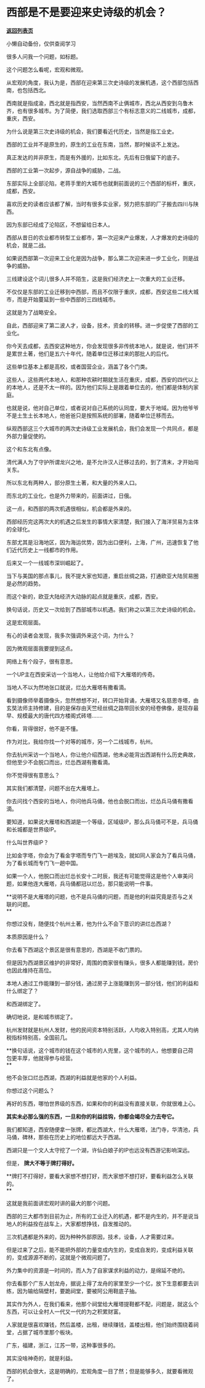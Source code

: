 # 西部是不是要迎来史诗级的机会？

[**返回列表页**](/gzh/记忆承载)

小懒自动备份，仅供查阅学习

很多人问我一个问题，如标题。

这个问题怎么看呢，宏观和微观。

从宏观的角度，我认为是，西部在迎来第三次史诗级的发展机遇，这个西部包括西南，也包括西北。

西南就是指成渝，西北就是指西安，当然西南不止俩城市，西北从西安到乌鲁木齐，也有很多城市。为了简便，我们选取西部三个有标志意义的二线城市，成都，重庆，西安。

为什么说是第三次史诗级的机会，我们要看近代历史，当然是指工业史。  

西部的工业并不是原生的，原生的工业在东南，当然，那时候谈不上发达。  

真正发达的并非原生，而是有外援的，比如东北，先后有日俄留下的底子。

西部的工业第一次起步，源自战争的威胁，二战。

东部实际上全部沦陷，老蒋手里的大城市也就剩前面说的三个西部的标杆，重庆，成都，西安。  

喜欢历史的读者应该都了解，当时有很多实业家，努力把东部的厂子搬去四川与陕西。  

因为东部已经成了沦陷区，不想留给日本人。  

西部从昔日的农业都市转型工业都市，第一次迎来产业爆发，人才爆发的史诗级的机会，就是二战。  

如果说西部第一次迎来工业化是因为战争，那么第二次迎来进一步工业化，则是战争的威胁。

三线建设这个词儿很多人并不陌生，这是我们经济史上一次重大的工业迁移。

不仅仅是东部的工业迁移到中西部，而且不仅限于重庆，成都，西安这些二线大城市，而是开始蔓延到一些中西部的三四线城市。

这就是为了战略安全。

自此，西部迎来了第二波人才，设备，技术，资金的转移。进一步促使了西部的工业化。

你今天去成都，去西安这种地方，你会发现很多非传统本地人，就是说，他们并不是累世土著，他们是五六十年代，随着单位迁移过来的那批人的后代。  

这些单位基本上都是高校，或者国营企业，涵盖了各个门类。

这些人，这些两代本地人，和那种农耕时期就生活在重庆，成都，西安的四代以上的本地人，还是不太一样的。因为他们实际上是跟着单位去的，他们都是体制内家庭。

也就是说，他对自己单位，或者说对自己系统的认同度，要大于地域。因为他爷爷不是土生土长本地人，他爸爸只是按照系统的部署，随着单位迁移而去。

纵观西部这三个大城市的两次史诗级工业发展机会，我们会发现一个共同点，都是外部力量促使的。

这个和东北有点像。

清代满人为了守护所谓龙兴之地，是不允许汉人迁移过去的，到了清末，才开始闯关东。

所以东北有两种人，部分原生土著，和大量的外来人口。  

而东北的工业化，也是外力带来的，前面讲过，日俄。  

这一点，和西部的两次机遇很相似，机会都是外来的。  

西部经历完这两次大的机遇之后发生的事情大家清楚，我们接入了海洋贸易为主体的全球化。  

东部尤其是沿海地区，因为海运优势，因为出口便利，上海，广州，迅速恢复了他们近代历史上一线都市的作用。  

后来又一个一线城市深圳崛起了。  

当下与美国的那点事儿，我不提大家也知道，重启丝绸之路，打通欧亚大陆贸易圈是必然的趋势。  

而这个新的，欧亚大陆经济大动脉的起点就是重庆，成都，西安。  

换句话说，历史又一次给到了西部城市以机遇。我们称之以第三次史诗级的机会。

这是宏观层面。  

有心的读者会发现，我多次强调外来这个词，为什么？  

因为微观层面我要提到这点。

网络上有个段子，很有意思。  

一个UP主在西安采访一个当地人，让他给介绍下大雁塔的传奇。  

当地人不以为然地张口就说，烂怂大雁塔有撒看滴。  

看到摄像师举着摄像头，忽然想想不对，转口开始背诵，大雁塔又名慈恩寺塔，由玄奘法师主持修建，目的是保存由天竺经丝绸之路带回长安的经卷佛像，是现存最早、规模最大的唐代四方楼阁式砖塔.......

你看，背得很好，他不是不懂。  

作为对比，我给你找一个对等的城市，另一个二线城市，杭州。  

你去杭州采访一个当地人，你让他介绍西湖，他未必能背出西湖有什么历史典故，但他至少不会脱口而出，烂怂西湖有撒看滴。

你不觉得很有意思么？

其实我们都清楚，问题不出在大雁塔上。

你去问找个西安的当地人，你问他兵马俑，他也会脱口而出，烂怂兵马俑有撒看滴。  

要知道，如果说大雁塔和西湖是一个等级，区域级IP，那么兵马俑可不是，兵马俑和长城都是世界级IP。  

什么叫世界级IP？  

比如金字塔，你会为了看金字塔而专门飞一趟埃及，就如同人家会为了看兵马俑，为了看长城而专门飞一趟中国。

如果一个人，他脱口而出烂怂长安十二时辰，我还有可能觉得这是他个人审美问题，如果他连大雁塔，兵马俑都冠以烂怂，那只能说明一件事。  

 **说明不是大雁塔的问题，也不是兵马俑的问题，而是他的利益究竟是否与之关联的问题。  
**

你想过没有，随便找个杭州土著，他为什么不会下意识的讲烂怂西湖？  

本质原因是什么？  

你去看下西湖这个景区是很有意思的，西湖是不收门票的。

但是因为西湖景区维护的非常好，周围的商家很有赚头，很多人都能赚到钱，房价也因此维持在高位。  

本地人通过工作能赚到一部分钱，通过房子上涨能赚到另一部分钱，他们的利益和什么绑定了？

和西湖绑定了。

确切地说，是和城市绑定了。  

杭州发财就是杭州人发财，他的民间资本特别活跃，人均收入特别高，尤其人均纳税指标特别高，全国前几。  

 **换句话说，这个城市的钱在这个城市的人兜里，这个城市的人，他想要自己荷包更丰厚，他就得参与经营。  
**

他不会张口烂怂西湖，西湖的利益就是他家的个人利益。  

你想过这个问题么？  

再好的东西，哪怕世界级的东西，如果和你的利益没有直接关联，你就很难上心。

 **其实未必那么强的东西，一旦和你的利益挂钩，你都会竭尽全力去夸它。**

我们都知道，西安随便拿一张牌，都比西湖大，什么大雁塔，法门寺，华清池，兵马俑，碑林，那些在历史上的地位都远大于西湖。  

西湖只是一个文人太守挖了一个湖，许仙白娘子的IP也远没有西游记影响深远。  

但是， **牌大不等于牌打得好。**  

 **牌打不打得好，要看大家想不想打好，而大家想不想打好，要看利益怎么关联的。  
**

这就是我前面讲宏观时讲的最大的那个问题。  

西部的三大都市到目前为止，所有的工业迁入的机遇，都不是内生的，并不是说当地人的利益拴在战车上，大家都想挣钱，自发推动的。  

三次机遇都是外来的，因为种种外部原因，技术，设备，人才需要过来。

但是过来了之后，能不能把外部的力量变成内生的，变成自发的，变成利益关联的，变成源源不断的，这就是个微观问题了。

外力集中的资源是一时间的，而人为了自家谋求利益的动力，是绵延不绝的。  

你去看那个广东人划龙舟，据说上得了龙舟的家里至少一个亿，放下生意都要去训练，因为输给隔壁村，要跪祠堂，要被阿公用鞋底子抽。  

其实作为外人，在我们看来，他那个祠堂给大雁塔提鞋都不配，问题是，就这么个东西，可以让全村人一代又一代的为之积累财富。  

人家就是很喜欢赚钱，然后盖楼，出租，继续赚钱，盖楼出租，他们始终围绕着祠堂，占据了城市里那个板块。  

广东，福建，浙江，江苏一带，这种事很多的。  

其实没啥神奇的，就是利益。  

西部的机会很大，这是明确的，宏观角度一目了然；但是能够多久，就要看微观了。

